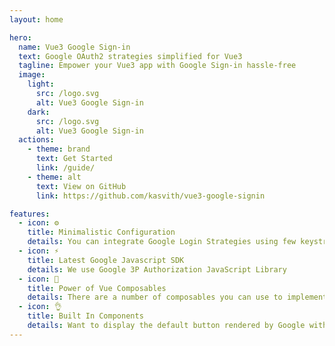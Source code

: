 ```yaml
---
layout: home

hero:
  name: Vue3 Google Sign-in
  text: Google OAuth2 strategies simplified for Vue3
  tagline: Empower your Vue3 app with Google Sign-in hassle-free
  image:
    light:
      src: /logo.svg
      alt: Vue3 Google Sign-in
    dark:
      src: /logo.svg
      alt: Vue3 Google Sign-in
  actions:
    - theme: brand
      text: Get Started
      link: /guide/
    - theme: alt
      text: View on GitHub
      link: https://github.com/kasvith/vue3-google-signin

features:
  - icon: ⚙️
    title: Minimalistic Configuration
    details: You can integrate Google Login Strategies using few keystrokes. We also support Nuxt3 🚀
  - icon: ⚡
    title: Latest Google Javascript SDK
    details: We use Google 3P Authorization JavaScript Library
  - icon: 🔩
    title: Power of Vue Composables
    details: There are a number of composables you can use to implement different login strategies such as One Tap Login
  - icon: 👌
    title: Built In Components
    details: Want to display the default button rendered by Google with a Vue3 taste? Well, it would be rude not to include it right?
---
```

